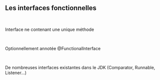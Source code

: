 ## Les interfaces fonctionnelles
<br>
<p>
Interface ne contenant une unique méthode
</p>
<br>
<p>
Optionnellement annotée <span class="hljs-meta">@FunctionalInterface<span>
</p>
<br>
<p>
De nombreuses interfaces existantes dans le JDK (Comparator, Runnable, Listener...)
</p>
<br>
